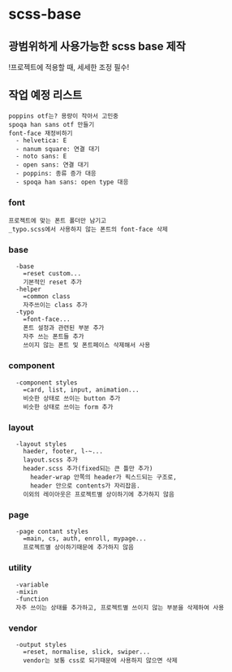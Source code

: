 # scss-base

## 광범위하게 사용가능한 scss base 제작

!프로젝트에 적용할 때, 세세한 조정 필수!

## 작업 예정 리스트

```
poppins otf는? 용량이 작아서 고민중
spoqa han sans otf 만들기
font-face 재정비하기
  - helvetica: E
  - nanum square: 연결 대기
  - noto sans: E
  - open sans: 연결 대기
  - poppins: 종류 증가 대응
  - spoqa han sans: open type 대응
```

### font

```
프로젝트에 맞는 폰트 폴더만 남기고
_typo.scss에서 사용하지 않는 폰트의 font-face 삭제
```

### base

```
  -base
    =reset custom...
    기본적인 reset 추가
  -helper
    =common class
    자주쓰이는 class 추가
  -typo
    =font-face...
    폰트 설정과 관련된 부분 추가
    자주 쓰는 폰트들 추가
    쓰이지 않는 폰트 및 폰트페이스 삭제해서 사용
```

### component

```
  -component styles
    =card, list, input, animation...
    비슷한 상태로 쓰이는 button 추가
    비슷한 상태로 쓰이는 form 추가
```

### layout

```
  -layout styles
    haeder, footer, l-~...
    layout.scss 추가
    header.scss 추가(fixed되는 큰 틀만 추가)
      header-wrap 안쪽의 header가 픽스드되는 구조로,
      header 안으로 contents가 자리잡음.
    이외의 레이아웃은 프로젝트별 상이하기에 추가하지 않음
```

### page

```
  -page contant styles
    =main, cs, auth, enroll, mypage...
    프로젝트별 상이하기때문에 추가하지 않음
```

### utility

```
  -variable
  -mixin
  -function
  자주 쓰이는 상태를 추가하고, 프로젝트별 쓰이지 않는 부분을 삭제하여 사용
```

### vendor

```
  -output styles
    =reset, normalise, slick, swiper...
    vendor는 보통 css로 되기때문에 사용하지 않으면 삭제
```
